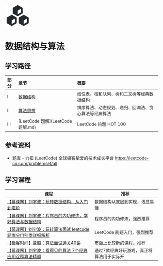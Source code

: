 <div align="left"><img src="assets/logo7.svg" width="80px"/></div>

# 数据结构与算法

## 学习路径

| 部分 | 章节                                | 概要                                                 |
| :--- | :---------------------------------- | :--------------------------------------------------- |
| Ⅰ    | [数据结构](数据结构.md)             | 线性表、栈和队列、树和二叉树等经典数据结构           |
| Ⅱ    | [算法思想](算法思想.md)             | 排序算法、动态规划、递归、回溯法、贪心算法等经典算法 |
| Ⅲ    | [LeetCode  题解](LeetCode  题解.md) | LeetCode 热题 HOT 100                                |



## 参考资料

- 题库 - 力扣 (LeetCode) 全球极客挚爱的技术成长平台
  https://leetcode-cn.com/problemset/all



## 学习课程

| 课程                                                         | 推荐                                      |
| ------------------------------------------------------------ | ----------------------------------------- |
| [【慕课网】刘宇波：玩转数据结构，从入门到进阶](https://coding.imooc.com/class/207.html) | 数据结构从底层到实现，浅显易懂            |
| [【慕课网】刘宇波：程序员的内功修炼，学好算法与数据结构](https://coding.imooc.com/class/71.html) | 程序员的内功修炼，强烈推荐                |
| [【慕课网】刘宇波：玩转算法面试 leetcode题库分门别类详细解析](https://coding.imooc.com/class/82.html) | LeetCode 刷题入门，强烈推荐               |
| [【极客时间】覃超：算法面试通关40讲](https://time.geekbang.org/course/intro/130) | 市面上比较新的课程，推荐                  |
| [【慕课网】刘宇波：看得见的算法 7个经典应用诠释算法精髓](https://coding.imooc.com/class/138.html) | 通过7款经典好玩游戏，真正将算法用于实际开 |

